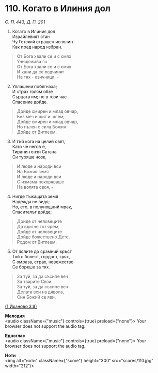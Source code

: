 # 110. Когато в Илиния дол  

*С. П. 443, Д. П. 201*  

1. Когато в Илиния дол  
Израйлевият стан  
Чу Гетский страшен исполин  
Как пред народ избран.  

> От Бога хвали се и с смях  
> Унищожава ги  
> От Бога хвали се и с смях  
> И кани да се подчинят  
> На тях - езичници, -  

2. Уплашени побягнаха;  
И страх голям обзе  
Сърцата им; но в този час  
Спасение дойде.  

> Дойде смирен и млад овчар,  
> Без меч и щит и шлем;  
> Дойде смирен и млад овчар,  
> Но пълен с сила Божия  
> Дойде от Витлеем.  

3. И тъй кога на целий свят,  
Като че негов е,  
Тиранин онзи Сатана  
Си туряше нозе,  

> И люде и народи вси  
> На Божия земя  
> И люде и народи вси  
> С измама покоряваше  
> На волята своя, -  

4. Нигде тъжащата земя  
Надежда не видя;  
Но, ето, в полунощний мрак,  
Спасителът дойде;  

> Дойде от человеците  
> Да вдигне тоз ярем;  
> Дойде от человеците  
> Дойде божествено Дете,  
> Родом от Витлеем.  

5. От яслите до срамний кръст  
Той с болест, гордост, грях,  
С омраза, страх, невежество  
Се бореше за тях.  

> За туй, за да съсипе веч  
> За тварите Свои  
> За туй, за да съсипе веч  
> Делата вси на дявола,  
> Син Божий се яви.  

[(1 Йоаново 3:8)](http://biblia.bg/index.php?k=48&g=3&s=8)  

__Мелодия__  
<audio className={"music"} controls={true} preload={"none"}><source src="mp3/110.mp3" type="audio/mpeg"/>
Your browser does not support the audio tag.
</audio>  

__Едноглас__  
<audio className={"music"} controls={true} preload={"none"}><source src="transp/110.mp3" type="audio/mpeg"/>
Your browser does not support the audio tag.
</audio>  

__Ноти__  
<img alt="ноти" className={"score"} height="300" src="scores/110.jpg" width="212"/>
